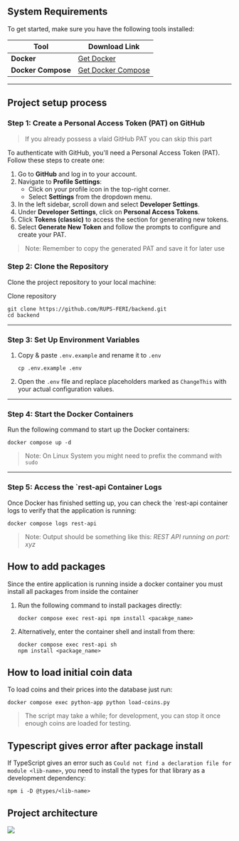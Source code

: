 ## System Requirements

To get started, make sure you have the following tools installed:

| Tool               | Download Link                                                  |
|--------------------|----------------------------------------------------------------|
| **Docker**         | [Get Docker](https://docs.docker.com/get-started/get-docker/)  |
| **Docker Compose** | [Get Docker Compose](https://docs.docker.com/compose/install/) |

---

## Project setup process

### Step 1: Create a Personal Access Token (PAT) on GitHub

> If you already possess a vlaid GitHub PAT you can skip this part

To authenticate with GitHub, you'll need a Personal Access Token (PAT). Follow these steps to create one:

1) Go to **GitHub** and log in to your account.
2) Navigate to **Profile Settings**:
   - Click on your profile icon in the top-right corner.
   -  Select **Settings** from the dropdown menu.
3) In the left sidebar, scroll down and select **Developer Settings**.
4) Under **Developer Settings**, click on **Personal Access Tokens**.
5) Click **Tokens (classic)** to access the section for generating new tokens. 
6) Select **Generate New Token** and follow the prompts to configure and create your PAT.

> Note: Remember to copy the generated PAT and save it for later use

### Step 2: Clone the Repository

Clone the project repository to your local machine:

Clone repository
```
git clone https://github.com/RUPS-FERI/backend.git
cd backend
```

---

### Step 3: Set Up Environment Variables

1) Copy & paste `.env.example` and rename it to `.env`

    ```
    cp .env.example .env
    ```
   
2) Open the `.env` file and replace placeholders marked as `ChangeThis` with your actual configuration values.

---

### Step 4: Start the Docker Containers

Run the following command to start up the Docker containers:

```
docker compose up -d
```

> Note: On Linux System you might need to prefix the command with `sudo`

---

### Step 5: Access the `rest-api Container Logs

Once Docker has finished setting up, you can check the `rest-api container logs to verify that the application is running:

````
docker compose logs rest-api
````

> Note: Output should be something like this: *REST API running on port: xyz*

## How to add packages

Since the entire application is running inside a docker container you must install all packages from inside the container

1) Run the following command to install packages directly:
    ````
    docker compose exec rest-api npm install <pacakge_name>
    ````
2) Alternatively, enter the container shell and install from there:
    ```` 
    docker compose exec rest-api sh
    npm install <package_name>
    ````

## How to load initial coin data

To load coins and their prices into the database just run:
```
docker compose exec python-app python load-coins.py
````
> The script may take a while; for development, you can stop it once enough coins are loaded for testing.

## Typescript gives error after package install
If TypeScript gives an error such as `Could not find a declaration file for module <lib-name>`, you need to install the types for that library as a development dependency:

```
npm i -D @types/<lib-name>
```

## Project architecture

[![](https://app.eraser.io/workspace/nN2BMoHWPFCd4n8nZSdp/preview?elements=KoZLXDZZ5JLkbWN_ETgD-w&type=embed)](https://app.eraser.io/workspace/nN2BMoHWPFCd4n8nZSdp?elements=KoZLXDZZ5JLkbWN_ETgD-w)

